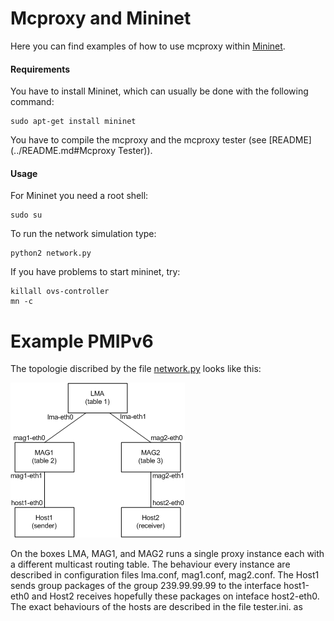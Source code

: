 <!--vim: set textwidth=80 formatoptions+=t wrapmargin=5 -->

Mcproxy and Mininet
===================
Here you can find examples of how to use mcproxy within [Mininet](mininet.org).

#### Requirements
You have to install Mininet, which can usually be done with the following command:

    sudo apt-get install mininet
    
You have to compile the mcproxy and the mcproxy tester (see [README](../README.md#Mcproxy Tester)).

#### Usage   
For Mininet you need a root shell:

    sudo su

To run the network simulation type:

    python2 network.py  

If you have problems to start mininet, try:

    killall ovs-controller
    mn -c

Example **PMIPv6**
=================
The topologie discribed by the file [network.py](pmipv6/network.py) looks like this:   
                  
![pmipv6.png](figures/pmipv6.png)

On the boxes LMA, MAG1, and MAG2 runs a single proxy instance each with a
different multicast routing table. The behaviour every instance are described
in configuration files lma.conf, mag1.conf, mag2.conf.  The Host1 sends group
packages of the group 239.99.99.99 to the interface host1-eth0 and Host2
receives hopefully these packages on inteface host2-eth0. The exact behaviours
of the hosts are described in the file tester.ini. as
     
   
   
